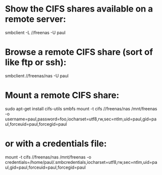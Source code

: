# Show the CIFS shares available on a remote server:
smbclient -L //freenas -U paul

# Browse a remote CIFS share (sort of like ftp or ssh):
smbclient //freenas/nas -U paul

# Mount a remote CIFS share:
sudo apt-get install cifs-utils smbfs
mount -t cifs //freenas/nas /mnt/freenas -o username=paul,password=foo,iocharset=utf8,rw,sec=ntlm,uid=paul,gid=paul,forceuid=paul,forcegid=paul

# or with a credentials file:
mount -t cifs //freenas/nas /mnt/freenas -o credentials=/home/paul/.smbcredentials,iocharset=utf8,rw,sec=ntlm,uid=paul,gid=paul,forceuid=paul,forcegid=paul



